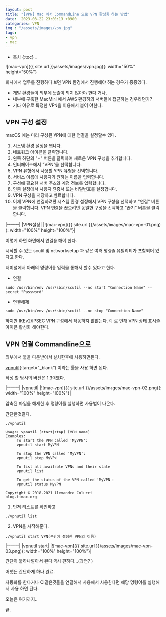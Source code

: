 ```yaml
---
layout: post
title: "[VPN] Mac 에서 CommandLine 으로 VPN 활성화 하는 방법"
date:  2023-03-22 23:00:13 +0900
categories: VPN
img : "/assets/images/vpn.jpg"
tags:
- vpn
- mac
---
```



* 목차
{:toc}
_

![mac-vpn]({{ site.url }}/assets/images/vpn.jpg){: width="50%" height="50%"}

회사에서 업무를 진행하다 보면 VPN 환경에서 진행해야 하는 경우가 종종있다. 

- 개발 환경들이 외부에 노출이 되지 않아야 한다 거나, 
- 내부에 구축한 MacMini 에서 AWS 환경하의 서버들에 접근하는 경우라던가?
- 기타 이유로 특정한 VPN을 이용해서 붙어 야한다.

## VPN 구성 설정
macOS 에는 미리 구성된 VPN에 대한 연결을 설정할수 있다. 

1. 시스템 환경 설정을 엽니다.
2. 네트워크 아이콘을 클릭합니다.
3. 왼쪽 하단의 "+" 버튼을 클릭하여 새로운 VPN 구성을 추가합니다.
4. 인터페이스에서 "VPN"을 선택합니다.
5. VPN 유형에서 사용할 VPN 유형을 선택합니다.
6. 서비스 이름에 사용자가 원하는 이름을 입력합니다.
7. 구성에 필요한 서버 주소와 계정 정보를 입력합니다.
8. 인증 설정에서 사용자 인증서 또는 비밀번호를 설정합니다.
9. VPN 구성을 저장하고 완료합니다.
10. 이제 VPN에 연결하려면 시스템 환경 설정에서 VPN 구성을 선택하고 "연결" 버튼을 클릭합니다. VPN 연결을 끊으려면 동일한 구성을 선택하고 "끊기" 버튼을 클릭합니다.

|------|
|VPN설정|
|![mac-vpn]({{ site.url }}/assets/images/mac-vpn-01.png){: width="100%" height="100%"}|

이렇게 하면 화면에서 연결을 해야 한다.

시작할 수 있는 scutil 및 networksetup 과 같은 여러 명령줄 유틸리티가 포함되어 있다고 한다. 

터미널에서 아래의 명령어를 입력을 통해서 할수 있다고 한다. 

- 연결

```
sudo /usr/bin/env /usr/sbin/scutil --nc start "Connection Name" --secret "Password"
```

- 연결해제

```
sudo /usr/bin/env /usr/sbin/scutil --nc stop "Connection Name"
```

하지만 IKEv2/IPSEC VPN 구성에서 작동하지 않않는다. 이 로 인해 VPN 상태 표시줄 아이콘 활성화 해야한다.

## VPN 연결 Commandline으로

외부에서 툴을 다운받아서 설치한후에 사용하면된다. 

[vpnutil](https://github.com/Timac/VPNStatus/releases){:target="_blank"} 이라는 툴을 사용 하면 된다. 

작성 할 당시의 버전은 1.3이였다.

|------|
|vpnutil|
|![mac-vpn]({{ site.url }}/assets/images/mac-vpn-02.png){: width="100%" height="100%"}|


압축된 파일을 해제한 후 명령어를 실행하면 사용법이 나온다. 

간단한것같다. 

```shell
./vpnutil

Usage: vpnutil [start|stop] [VPN name]
Examples:
	 To start the VPN called 'MyVPN':
	 vpnutil start MyVPN

	 To stop the VPN called 'MyVPN':
	 vpnutil stop MyVPN

	 To list all available VPNs and their state:
	 vpnutil list

	 To get the status of the VPN called 'MyVPN':
	 vpnutil status MyVPN

Copyright © 2018-2021 Alexandre Colucci
blog.timac.org
```

1. 먼저 리스트를 확인하고
```
./vpnutil list
```

2. VPN을 시작해준다.
```
./vpnutil start VPN(본인이 설정한 VPN의 이름)
```

|------|
|vpnutil start|
|![mac-vpn]({{ site.url }}/assets/images/mac-vpn-03.png){: width="100%" height="100%"}|

간단히 툴하나깔아서 된다 역시 편하다...(과연? ) 

어쨋든 간단하게 하나 완료.. 

자동화를 한다거나 CI같은것들을 연결해서 사용해서 사용한다면 해당 명령어를 실행해서 사용 하면 된다.


오늘은 여기까지..

끝.
